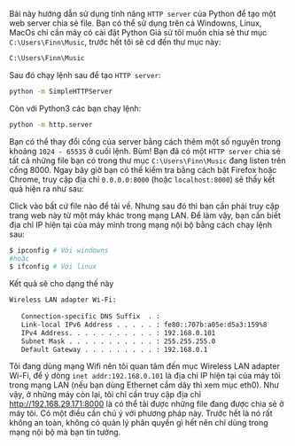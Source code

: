 Bài này hướng dẫn sử dụng tính năng `HTTP server` của Python để tạo một web server chia sẻ file.
Bạn có thể sử dụng trên cả Windowns, Linux, MacOs chỉ cần máy có cài đặt Python
Giả sử tôi muốn chia sẻ thư mục `C:\Users\Finn\Music`, trước hết tôi sẽ cd đến thư mục này:
```sh
C:\Users\Finn\Music
```
Sau đó chạy lệnh sau để tạo `HTTP server`:

```sh
python -m SimpleHTTPServer
```
Còn với Python3 các bạn chạy lệnh:
```sh
python -m http.server
```
Bạn có thể thay đổi cổng của server bằng cách thêm một số nguyên trong khoảng `1024 - 65535` ở cuối lệnh.
Bùm! Bạn đã có một `HTTP server` chia sẻ tất cả những file bạn có trong thư mục `C:\Users\Finn\Music` đang listen trên cổng 8000. Ngay bây giờ bạn có thể kiểm tra bằng cách bật Firefox hoặc Chrome, truy cập địa chỉ `0.0.0.0:8000` (hoặc `localhost:8000`) sẽ thấy kết quả hiện ra như sau:

Click vào bất cứ file nào để tải về.
Nhưng sau đó thì bạn cần phải truy cập trang web này từ một máy khác trong mạng LAN. Để làm vậy, bạn cần biết địa chỉ IP hiện tại của máy mình trong mạng nội bộ bằng cách chạy lệnh sau:
```sh
$ ipconfig # Với windowns
#hoặc
$ ifconfig # Với linux
```
Kết quả sẽ cho dạng thế này
```sh
Wireless LAN adapter Wi-Fi:                                       
                                                                  
   Connection-specific DNS Suffix  . :                            
   Link-local IPv6 Address . . . . . : fe80::707b:a05e:d5a3:159%8 
   IPv4 Address. . . . . . . . . . . : 192.168.0.101              
   Subnet Mask . . . . . . . . . . . : 255.255.255.0              
   Default Gateway . . . . . . . . . : 192.168.0.1                
```
Tôi đang dùng mạng Wifi nên tôi quan tâm đến mục Wireless LAN adapter Wi-Fi, để ý dòng `inet addr:192.168.0.101` là địa chỉ IP hiện tại của máy tôi trong mạng LAN (nếu bạn dùng Ethernet cắm dây thì xem mục eth0).
Như vậy, ở những máy còn lại, tôi chỉ cần truy cập địa chỉ http://192.168.29.171:8000 là có thể tải được những file đang được chia sẻ ở máy tôi.
Có một điều cần chú ý với phương pháp này. Trước hết là nó rất không an toàn, không có quản lý phân quyền gì hết nên chỉ dùng trong mạng nội bộ mà bạn tin tưởng.
